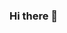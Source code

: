 ### Hi there 👋

<!--
**mattpupa/mattpupa** is a ✨ _special_ ✨ repository because its `README.md` (this file) appears on your GitHub profile.

Here are some ideas to get you started:

- 🔭 I’m currently working on moving my website from Webflow to Jekyll + Github Pages
- 🌱 I’m currently learning Jekyll and APIs in python
- 👯 I’m looking to collaborate on nothing right now
- 🤔 I’m looking for help with coding advice when needed
- 💬 Ask me about analytics
- 📫 How to reach me: email or twitter @mattpupa
-->
